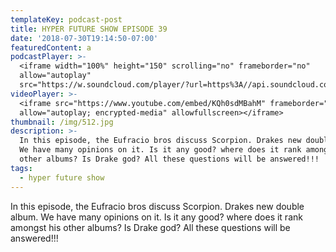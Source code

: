 ```yaml
---
templateKey: podcast-post
title: HYPER FUTURE SHOW EPISODE 39
date: '2018-07-30T19:14:50-07:00'
featuredContent: a
podcastPlayer: >-
  <iframe width="100%" height="150" scrolling="no" frameborder="no"
  allow="autoplay"
  src="https://w.soundcloud.com/player/?url=https%3A//api.soundcloud.com/tracks/468321564&color=%23ff5500&auto_play=false&hide_related=false&show_comments=true&show_user=true&show_reposts=false&show_teaser=true&visual=true"></iframe>
videoPlayer: >-
  <iframe src="https://www.youtube.com/embed/KQh0sdMBahM" frameborder="0"
  allow="autoplay; encrypted-media" allowfullscreen></iframe>
thumbnail: /img/512.jpg
description: >-
  In this episode, the Eufracio bros discuss Scorpion. Drakes new double album.
  We have many opinions on it. Is it any good? where does it rank amongst his
  other albums? Is Drake god? All these questions will be answered!!!
tags:
  - hyper future show
---
```

<p>In this episode, the Eufracio bros discuss Scorpion. Drakes new double album. We have many opinions on it. Is it any good? where does it rank amongst his other albums? Is Drake god? All these questions will be answered!!!</p>
